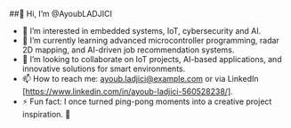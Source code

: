 ##👋 Hi, I’m @AyoubLADJICI

- 👀 I’m interested in embedded systems, IoT, cybersecurity and AI.
- 🌱 I’m currently learning advanced microcontroller programming, radar 2D mapping, and AI-driven job recommendation systems.
- 💞️ I’m looking to collaborate on IoT projects, AI-based applications, and innovative solutions for smart environments.
- 📫 How to reach me: ayoub.ladjici@example.com or via LinkedIn [https://www.linkedin.com/in/ayoub-ladjici-560528238/].
- ⚡ Fun fact: I once turned ping-pong moments into a creative project inspiration. 🎉

<!---
AyoubLADJICI/AyoubLADJICI is a ✨ special ✨ repository because its `README.md` (this file) appears on your GitHub profile.
You can click the Preview link to take a look at your changes.
--->
